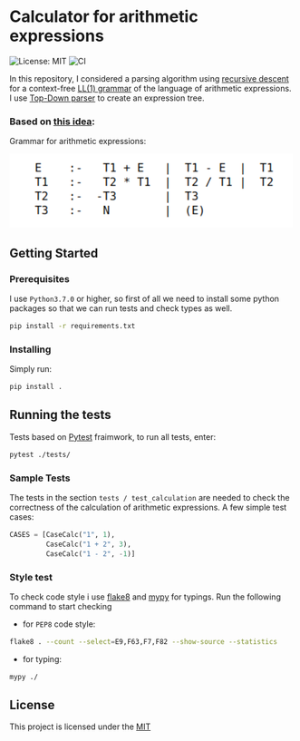 # Calculator for arithmetic expressions

![License: MIT](https://img.shields.io/badge/License-MIT-green.svg)
![CI](https://github.com/alexeyhorkin/arithmetic-expressions/actions/workflows/python-package.yml/badge.svg)



In this repository, I considered a parsing algorithm using [recursive descent](https://en.wikipedia.org/wiki/Recursive_descent_parser) for a context-free [LL(1) grammar](https://en.wikipedia.org/wiki/LL_grammar#Simple_deterministic_languages) of the language of arithmetic expressions. I use [Top-Down parser](https://www.tutorialspoint.com/compiler_design/compiler_design_top_down_parser.htm) to create an expression tree.

### Based on [this idea](http://synset.com/logic/ru/intro/01_parser.html):

Grammar for arithmetic expressions:

![demo image](resources/grammar.png)


## Getting Started

### Prerequisites

I use `Python3.7.0` or higher, so first of all we need to install some python packages so that we can run tests and check types as well.

```bash
pip install -r requirements.txt
```

### Installing

Simply run:
```bash
pip install .
```

## Running the tests
Tests based on [Pytest](https://github.com/pytest-dev/pytest) fraimwork, to run all tests, enter:

```bash
pytest ./tests/
```

### Sample Tests

The tests in the section `tests / test_calculation` are needed to check the correctness of the calculation of arithmetic expressions. A few simple test cases:
```python
CASES = [CaseCalc("1", 1),
         CaseCalc("1 + 2", 3),
         CaseCalc("1 - 2", -1)]
```

### Style test

To check code style i use [flake8](https://gitlab.com/pycqa/flake8) and [mypy](https://github.com/python/mypy) for typings. Run the following command to start checking

* for `PEP8` code style:
```bash
flake8 . --count --select=E9,F63,F7,F82 --show-source --statistics
```

* for typing:
```bash
mypy ./
```

## License

This project is licensed under the [MIT](LICENSE.md)

